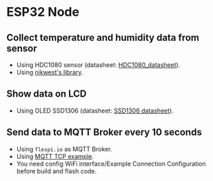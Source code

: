 # ESP32 Node
## Collect temperature and humidity data from sensor
* Using HDC1080 sensor (datasheet: [HDC1080_datasheet](https://www.ti.com/lit/ds/symlink/hdc1080.pdf)).
* Using [nikwest's library](https://github.com/nikwest/hdc1080-esp-idf).
## Show data on LCD
* Using OLED SSD1306 (datasheet: [SSD1306 datasheet](https://cdn-shop.adafruit.com/datasheets/SSD1306.pdf)).
## Send data to MQTT Broker every 10 seconds
* Using `flespi.io` as MQTT Broker.
* Using [MQTT TCP example](https://github.com/espressif/esp-idf/tree/master/examples/protocols/mqtt/tcp).
* You need config WiFi interface/Example Connection Configuration before build and flash code.